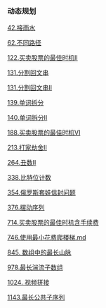 ### 动态规划

<a href="all_note/42.接雨水.md">42.接雨水</a>

<a href="all_note/62.不同路径.md">62.不同路径</a>

<a href="all_note/122.买卖股票的最佳时机II.md">122.买卖股票的最佳时机II</a>

<a href="all_note/131.分割回文串.md">131.分割回文串</a>

<a href="all_note/132.分割回文串II.md">131.分割回文串II</a>

<a href="all_note/139.单词拆分.md">139.单词拆分</a>

<a href="all_note/140. 单词拆分II.md">140.单词拆分II</a>

<a href="all_note/188.买卖股票的最佳时机VI.md">188.买卖股票的最佳时机VI</a>

<a href="all_note/213.打家劫舍II.md">213.打家劫舍II</a>

<a href="all_note/264.丑数II.md">264.丑数II</a>

<a href="all_note/338.比特位计数.md">338.比特位计数</a>

<a href="all_note/354.俄罗斯套娃信封问题.md">354.俄罗斯套娃信封问题</a>

<a href="all_note/376.摆动序列.md">376.摆动序列</a>

<a href="all_note/714.买卖股票的最佳时机含手续费.md">714.买卖股票的最佳时机含手续费</a>

<a href="all_note/746.使用最小花费爬楼梯.md">746.使用最小花费爬楼梯.md</a>

<a href="all_note/845. 数组中的最长山脉.md">845. 数组中的最长山脉</a>

<a href="all_note\978.最长湍流子数组.md">978.最长湍流子数组</a>

<a href="all_note/1024. 视频拼接.md">1024. 视频拼接</a>

<a href="all_note/1143.最长公共子序列.md">1143.最长公共子序列</a>

